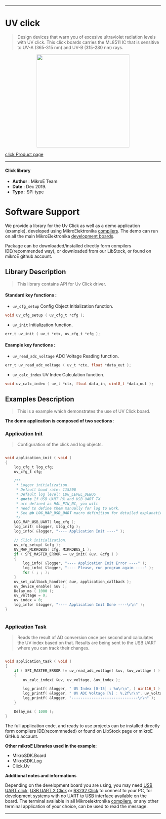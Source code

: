 

---
# UV click

> Design devices that warn you of excesive ultraviolet radiation levels with UV click. This click boards carries the ML8511 IC that is sensitive to UV-A (365-315 nm) and UV-B (315-280 nm) rays.

<p align="center">
  <img src="https://download.mikroe.com/images/click_for_ide/uv_click.png" height=300px>
</p>

[click Product page](https://www.mikroe.com/uv-click)

---


#### Click library 

- **Author**        : MikroE Team
- **Date**          : Dec 2019.
- **Type**          : SPI type


# Software Support

We provide a library for the Uv Click 
as well as a demo application (example), developed using MikroElektronika 
[compilers](https://shop.mikroe.com/compilers). 
The demo can run on all the main MikroElektronika [development boards](https://shop.mikroe.com/development-boards).

Package can be downloaded/installed directly form compilers IDE(recommended way), or downloaded from our LibStock, or found on mikroE github account. 

## Library Description

> This library contains API for Uv Click driver.

#### Standard key functions :

- `uv_cfg_setup` Config Object Initialization function.
```c
void uv_cfg_setup ( uv_cfg_t *cfg ); 
```

- `uv_init` Initialization function.
```c
err_t uv_init ( uv_t *ctx, uv_cfg_t *cfg );
```

#### Example key functions :

- `uv_read_adc_voltage` ADC Voltage Reading function.
```c
err_t uv_read_adc_voltage ( uv_t *ctx, float *data_out );
```

- `uv_calc_index` UV Index Calculation function.
```c
void uv_calc_index ( uv_t *ctx, float data_in, uint8_t *data_out );
```

## Examples Description

> This is a example which demonstrates the use of UV Click board.

**The demo application is composed of two sections :**

### Application Init 

> Configuration of the click and log objects.

```c

void application_init ( void )
{
    log_cfg_t log_cfg;
    uv_cfg_t cfg;

    /** 
     * Logger initialization.
     * Default baud rate: 115200
     * Default log level: LOG_LEVEL_DEBUG
     * @note If USB_UART_RX and USB_UART_TX 
     * are defined as HAL_PIN_NC, you will 
     * need to define them manually for log to work. 
     * See @b LOG_MAP_USB_UART macro definition for detailed explanation.
     */
    LOG_MAP_USB_UART( log_cfg );
    log_init( &logger, &log_cfg );
    log_info( &logger, "---- Application Init ----" );

    // Click initialization.
    uv_cfg_setup( &cfg );
    UV_MAP_MIKROBUS( cfg, MIKROBUS_1 );
    if ( SPI_MASTER_ERROR == uv_init( &uv, &cfg ) )
    {
        log_info( &logger, "---- Application Init Error ----" );
        log_info( &logger, "---- Please, run program again ----" );
        for ( ; ; );
    }
    uv_set_callback_handler( &uv, application_callback );
    uv_device_enable( &uv );
    Delay_ms ( 1000 );
    uv_voltage = 0;
    uv_index = 0;
    log_info( &logger, "---- Application Init Done ----\r\n" );
}
  
```

### Application Task

> Reads the result of AD conversion once per second and calculates the UV index based on that. Results are being sent to the USB UART where you can track their changes.

```c

void application_task ( void )
{
    if ( SPI_MASTER_ERROR != uv_read_adc_voltage( &uv, &uv_voltage ) )
    {
        uv_calc_index( &uv, uv_voltage, &uv_index );

        log_printf( &logger, " UV Index [0-15] : %u\r\n", ( uint16_t ) uv_index );
        log_printf( &logger, " UV ADC Voltage [V] : %.2f\r\n", uv_voltage );
        log_printf( &logger, "------------------------------\r\n" );
    }

    Delay_ms ( 1000 );
}  

```

The full application code, and ready to use projects can be  installed directly form compilers IDE(recommneded) or found on LibStock page or mikroE GitHub accaunt.

**Other mikroE Libraries used in the example:** 

- MikroSDK.Board
- MikroSDK.Log
- Click.Uv

**Additional notes and informations**

Depending on the development board you are using, you may need 
[USB UART click](https://shop.mikroe.com/usb-uart-click), 
[USB UART 2 Click](https://shop.mikroe.com/usb-uart-2-click) or 
[RS232 Click](https://shop.mikroe.com/rs232-click) to connect to your PC, for 
development systems with no UART to USB interface available on the board. The 
terminal available in all Mikroelektronika 
[compilers](https://shop.mikroe.com/compilers), or any other terminal application 
of your choice, can be used to read the message.



---
